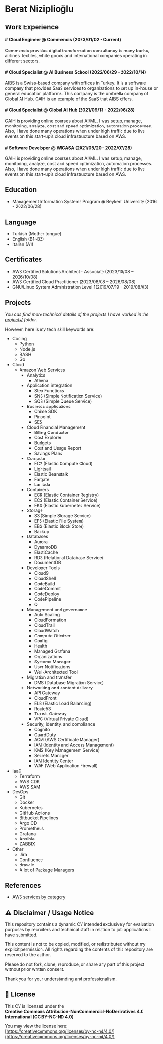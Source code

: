 # Berat Niziplioğlu

## Work Experience
#### # Cloud Engineer @ Commencis (2023/01/02 - Current)
Commencis provides digital transformation consultancy to many banks, airlines, textiles, white goods and international companies operating in different sectors.

#### # Cloud Specialist @ AI Business School (2022/06/29 - 2022/10/14)
AIBS is a Swiss-based company with offices in Turkey. It is a software company that provides SaaS services to organizations to set up in-house or general education platforms. This company is the umbrella company of Global AI Hub. GAIH is an example of the SaaS that AIBS offers.

#### # Cloud Specialist @ Global AI Hub (2021/09/13 - 2022/06/28)
GAIH is providing online courses about AI/ML. I was setup, manage, monitoring, analyze, cost and speed optimization, automation processes. Also, I have done many operations when under high traffic due to live events on this start-up’s cloud infrastructure based on AWS.

#### # Software Developer @ WICASA (2021/05/20 - 2022/07/28)
GAIH is providing online courses about AI/ML. I was setup, manage, monitoring, analyze, cost and speed optimization, automation processes. Also, I have done many operations when under high traffic due to live events on this start-up’s cloud infrastructure based on AWS.

## Education
* Management Information Systems Program @ Beykent University (2016 - 2022/06/28)

## Language
* Turkish (Mother tongue)
* English (B1~B2)
* Italian (A1)

## Certificates
* AWS Certified Solutions Architect - Associate (2023/10/08 – 2026/10/08)
* AWS Certified Cloud Practitioner (2023/08/08 – 2026/08/08)
* GNU/Linux System Administration Level 1(2019/07/19 – 2019/08/03)

## Projects
*You can find more technical details of the projects I have worked in the [projects/](projects/) folder.*

However, here is my tech skill keywords are:
* Coding
    * Python
    * Node.js
    * BASH
    * Go
* Cloud
    * Amazon Web Services
        * Analytics
            * Athena
        * Application integration
            * Step Functions
            * SNS (Simple Notification Service)
            * SQS (Simple Queue Service)
        * Business applications
            * Chime SDK
            * Pinpoint
            * SES
        * Cloud Financial Management
            * Billing Conductor
            * Cost Explorer
            * Budgets
            * Cost and Usage Report
            * Savings Plans
        * Compute
            * EC2 (Elastic Compute Cloud)
            * Lightsail
            * Elastic Beanstalk
            * Fargate
            * Lambda
        * Containers
            * ECR (Elastic Container Registry)
            * ECS (Elastic Container Service)
            * EKS (Elastic Kubernetes Service)
        * Storage
            * S3 (Simple Storage Service)
            * EFS (Elastic File System)
            * EBS (Elastic Block Store)
            * Backup
        * Databases
            * Aurora
            * DynamoDB
            * ElastiCache
            * RDS (Relational Database Service)
            * DocumentDB
        * Developer Tools
            * Cloud9
            * CloudShell
            * CodeBuild
            * CodeCommit
            * CodeDeploy
            * CodePipeline
            * Q
        * Management and governance
            * Auto Scaling
            * CloudFormation
            * CloudTrail
            * CloudWatch
            * Compute Otimizer
            * Config
            * Health
            * Managed Grafana
            * Organizations
            * Systems Manager
            * User Notifications
            * Well-Architected Tool
        * Migration and transfer
            * DMS (Database Migration Service)
        * Networking and content delivery
            * API Gateway
            * CloudFront
            * ELB (Elastic Load Balancing)
            * Route53
            * Transit Gateway
            * VPC (Virtual Private Cloud)
        * Security, identity, and compliance
            * Cognito
            * GuardDuty
            * ACM (AWS Certificate Manager)
            * IAM (Identity and Access Management)
            * KMS (Key Management Service)
            * Secrets Manager
            * IAM Identity Center
            * WAF (Web Application Firewall)
* IaaC
    * Terraform
    * AWS CDK
    * AWS SAM
* DevOps
    * Git
    * Docker
    * Kubernetes
    * GitHub Actions
    * Bitbucket Pipelines
    * Argo CD
    * Prometheus
    * Grafana
    * Ansible
    * ZABBIX
* Other
    * Jira
    * Confluence
    * draw.io
    * A lot of Package Managers

## References
* [AWS services by category](https://docs.aws.amazon.com/whitepapers/latest/aws-overview/amazon-web-services-cloud-platform.html)

## ⚠️ Disclaimer / Usage Notice

This repository contains a dynamic CV intended exclusively for evaluation purposes by recruiters and technical staff in relation to job applications I have submitted.

This content is not to be copied, modified, or redistributed without my explicit permission.
All rights regarding the contents of this repository are reserved to the author.

Please do not fork, clone, reproduce, or share any part of this project without prior written consent.

Thank you for your understanding and professionalism.

## 📄 License

This CV is licensed under the  
**Creative Commons Attribution-NonCommercial-NoDerivatives 4.0 International (CC BY-NC-ND 4.0)**

You may view the license here:  
[https://creativecommons.org/licenses/by-nc-nd/4.0/](https://creativecommons.org/licenses/by-nc-nd/4.0/)
